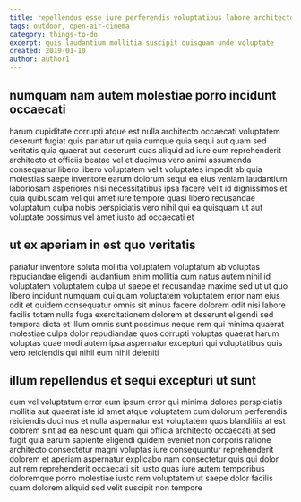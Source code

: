```yaml
---
title: repellendus esse iure perferendis voluptatibus labore architecto article 8339
tags: outdoor, open-air-cinema
category: things-to-do
excerpt: quis laudantium mollitia suscipit quisquam unde voluptate
created: 2019-01-10
author: author1
---
```


## numquam nam autem molestiae porro incidunt occaecati

harum cupiditate corrupti atque est nulla architecto occaecati voluptatem deserunt fugiat quis pariatur ut quia cumque quia sequi aut quam sed veritatis quia quaerat aut deserunt quas aliquid ad iure eum reprehenderit architecto et officiis beatae vel et ducimus vero animi assumenda consequatur libero libero voluptatem velit voluptates impedit ab quia molestias saepe inventore earum dolorum sequi ea eius veniam laudantium laboriosam asperiores nisi necessitatibus ipsa facere velit id dignissimos et quia quibusdam vel qui amet iure tempore quasi libero recusandae voluptatum culpa nobis perspiciatis vero nihil qui ea quisquam ut aut voluptate possimus vel amet iusto ad occaecati et

## ut ex aperiam in est quo veritatis

pariatur inventore soluta mollitia voluptatem voluptatum ab voluptas repudiandae eligendi laudantium enim mollitia cum natus autem nihil id voluptatem voluptatem culpa ut saepe et recusandae maxime sed ut ut quo libero incidunt numquam qui quam voluptatem voluptatem error nam eius odit et quidem consequatur omnis sit minus facere dolorem odit nisi labore facilis totam nulla fuga exercitationem dolorem et deserunt eligendi sed tempora dicta et illum omnis sunt possimus neque rem qui minima quaerat molestiae culpa dolor repudiandae quos corrupti voluptas quaerat harum voluptas quae modi autem ipsa aspernatur excepturi qui voluptatibus quis vero reiciendis qui nihil eum nihil deleniti

## illum repellendus et sequi excepturi ut sunt

eum vel voluptatum error eum ipsum error qui minima dolores perspiciatis mollitia aut quaerat iste id amet atque voluptatem cum dolorum perferendis reiciendis ducimus et nulla aspernatur est voluptatem quos blanditiis at est dolorem sint ad ea nesciunt quam qui officia architecto occaecati at sed fugit quia earum sapiente eligendi quidem eveniet non corporis ratione architecto consectetur magni voluptas iure consequuntur reprehenderit dolorem et aperiam aspernatur explicabo nam consectetur quis qui dolor aut rem reprehenderit occaecati sit iusto quas iure autem temporibus doloremque porro molestiae iusto rem voluptatem ut saepe dolor facilis quam dolorem aliquid sed velit suscipit non tempore
